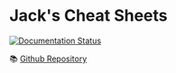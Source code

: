 Jack's Cheat Sheets
===============================================

[![Documentation Status](https://readthedocs.org/projects/vim-presentation/badge/?version=latest)](https://vim-presentation.readthedocs.io/en/latest/?badge=latest)

📚 [Github Repository](https://github.com/jacktrusler/cheat_sheets)

